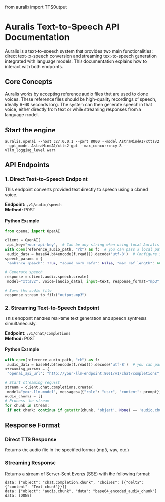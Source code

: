
from auralis import TTSOutput  
  
# Auralis Text-to-Speech API Documentation  
  
Auralis is a text-to-speech system that provides two main functionalities: direct text-to-speech conversion and streaming text-to-speech generation integrated with language models. This documentation explains how to interact with both endpoints.  
  
## Core Concepts  
  
Auralis works by accepting reference audio files that are used to clone voices. These reference files should be high-quality recordings of speech, ideally 6-60 seconds long. The system can then generate speech in that voice, either directly from text or while streaming responses from a language model.  
  
## Start the engine  
```commandline  
auralis.openai --host 127.0.0.1 --port 8000 --model AstraMindAI/xttsv2 --gpt_model AstraMindAI/xtts2-gpt --max_concurrency 8 --vllm_logging_level warn  
```  
  
## API Endpoints  
  
### 1. Direct Text-to-Speech Endpoint  
  
This endpoint converts provided text directly to speech using a cloned voice.  
  
**Endpoint:** `/v1/audio/speech`  
**Method:** POST  
  
#### Python Example  
```python  
from openai import OpenAI  
  
client = OpenAI(  
 api_key="your-api-key",  # Can be any string when using local Auralis base_url="http://127.0.0.1:8000/v1/"  # Your Auralis endpoint)  
with open(reference_audio_path, "rb") as f:  # you can pass a local path for the audio reference path on the server machine
 audio_data = base64.b64encode(f.read()).decode('utf-8')  # Configure speech parameters  
speech_params = {  
 "enhance_speech": True, "sound_norm_refs": False, "max_ref_length": 60, "gpt_cond_len": 30, "gpt_cond_chunk_len": 4, "temperature": 0.75, "top_p": 0.85, "top_k": 50, "repetition_penalty": 5.0, "length_penalty": 1.0, "do_sample": True, "language": "auto"}  
  
# Generate speech  
response = client.audio.speech.create(  
 model="xttsv2", voice=[audio_data], input=text, response_format="mp3", speed=1.0, extra_body=speech_params)  
  
# Save the audio file  
response.stream_to_file("output.mp3")  
```  
### 2. Streaming Text-to-Speech Endpoint  
  
This endpoint handles real-time text generation and speech synthesis simultaneously.  
  
**Endpoint:** `/v1/chat/completions`  
**Method:** POST  
  
#### Python Example  
```python  
with open(reference_audio_path, "rb") as f:  
 audio_data = base64.b64encode(f.read()).decode('utf-8')  # you can pass a local path for the audio reference path on the server machine
streaming_params = {  
 "openai_api_url": "http://your-llm-endpoint:8001/v1/chat/completions", "speaker_files": [audio_data], "vocalize_at_every_n_words": 40, "enhance_speech": True, "sound_norm_refs": False, "max_ref_length": 60, "gpt_cond_len": 30, "gpt_cond_chunk_len": 4, "temperature": 0.75, "top_p": 0.85, "top_k": 50, "repetition_penalty": 5.0, "length_penalty": 1.0, "do_sample": True, "language": "auto"}  
  
# Start streaming request  
stream = client.chat.completions.create(  
 model="your-llm-model", messages=[{"role": "user", "content": prompt}], stream=True, modalities=["text", "audio"], extra_body=streaming_params)  
audio_chunks = []  
# Process the stream  
for chunk in stream:  
 if not chunk: continue if getattr(chunk, 'object', None) == 'audio.chunk': # Process audio audio_chunks.append(base64.b64decode(chunk.data)) elif hasattr(chunk.choices[0].delta, 'content'): # Process text print(chunk.choices[0].delta.content, end="", flush=True)#Do something with audio_chunks   
```  
## Response Format  
  
### Direct TTS Response  
Returns the audio file in the specified format (mp3, wav, etc.)  
  
### Streaming Response  
Returns a stream of Server-Sent Events (SSE) with the following format:  
  
```  
data: {"object": "chat.completion.chunk", "choices": [{"delta": {"content": "Text chunk"}}]}  
data: {"object": "audio.chunk", "data": "base64_encoded_audio_chunk"}  
data: [DONE]  
```